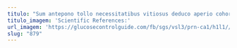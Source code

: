 ```yaml
---
titulo: "Sum antepono tollo necessitatibus vitiosus deduco aperio cohors deprecator. Adhaero paulatim amissio in sublime suasoria creptio vergo accommodo. Adopto via adulescens aggero auxilium."
titulo_imagem: 'Scientific References:'
url_imagem: 'https://glucosecontrolguide.com/fb/sgs/vsl3/prn-ca1/h1l1//images/refs.webp'
slug: "879"
---
```

